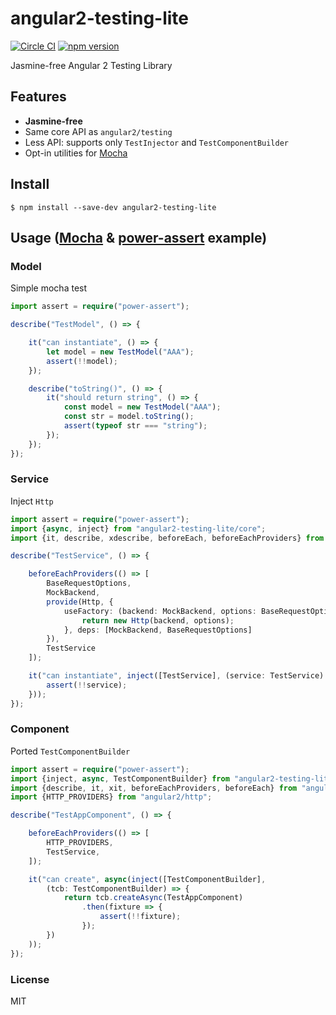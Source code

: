 # angular2-testing-lite
[![Circle CI](https://circleci.com/gh/laco0416/angular2-testing-lite/tree/master.svg?style=svg)](https://circleci.com/gh/laco0416/angular2-testing-lite/tree/master)
[![npm version](https://badge.fury.io/js/angular2-testing-lite.svg)](https://badge.fury.io/js/angular2-testing-lite)

Jasmine-free Angular 2 Testing Library

## Features

- **Jasmine-free**
- Same core API as `angular2/testing`
- Less API: supports only `TestInjector` and `TestComponentBuilder`
- Opt-in utilities for [Mocha](https://github.com/mochajs/mocha)

## Install

```
$ npm install --save-dev angular2-testing-lite
```

## Usage ([Mocha](https://github.com/mochajs/mocha) & [power-assert](https:://github.com/power-assert-js/power-assert) example)

### Model

Simple mocha test

```ts
import assert = require("power-assert");

describe("TestModel", () => {

    it("can instantiate", () => {
        let model = new TestModel("AAA");
        assert(!!model);
    });

    describe("toString()", () => {
        it("should return string", () => {
            const model = new TestModel("AAA");
            const str = model.toString();
            assert(typeof str === "string");
        });
    });
});
```

### Service
Inject `Http`

```ts
import assert = require("power-assert");
import {async, inject} from "angular2-testing-lite/core";
import {it, describe, xdescribe, beforeEach, beforeEachProviders} from "angular2-testing-lite/mocha";

describe("TestService", () => {

    beforeEachProviders(() => [
        BaseRequestOptions,
        MockBackend,
        provide(Http, {
            useFactory: (backend: MockBackend, options: BaseRequestOptions) => {
                return new Http(backend, options);
            }, deps: [MockBackend, BaseRequestOptions]
        }),
        TestService
    ]);

    it("can instantiate", inject([TestService], (service: TestService) => {
        assert(!!service);
    }));
});
```

### Component
Ported `TestComponentBuilder`

```ts
import assert = require("power-assert");
import {inject, async, TestComponentBuilder} from "angular2-testing-lite/core";
import {describe, it, xit, beforeEachProviders, beforeEach} from "angular2-testing-lite/mocha";
import {HTTP_PROVIDERS} from "angular2/http";

describe("TestAppComponent", () => {

    beforeEachProviders(() => [
        HTTP_PROVIDERS,
        TestService,
    ]);

    it("can create", async(inject([TestComponentBuilder],
        (tcb: TestComponentBuilder) => {
            return tcb.createAsync(TestAppComponent)
                .then(fixture => {
                    assert(!!fixture);
                });
        })
    ));
});
```


### License
MIT
